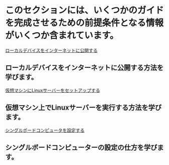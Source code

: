 # このセクションには、いくつかのガイドを完成させるための前提条件となる情報がいくつか含まれています。

[ローカルデバイスをインターネットに公開する](/0.1/how-to-guides/expose-your-local-device.md)
## ローカルデバイスをインターネットに公開する方法を学びます。

[仮想マシンにLinuxサーバーをセットアップする](/0.1/how-to-guides/set-up-virtual-machine.md)
## 仮想マシン上でLinuxサーバーを実行する方法を学びます。

[シングルボードコンピュータを設定する](/0.1/how-to-guides/setup-sbc.md)
## シングルボードコンピューターの設定の仕方を学びます。
